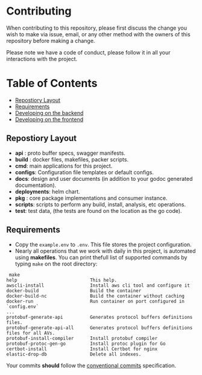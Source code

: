 # Contributing

When contributing to this repository, please first discuss the change you wish to make via issue, email, or any other method with the owners of this repository before making a change. 

Please note we have a code of conduct, please follow it in all your interactions with the project.

# Table of Contents

- [Repostiory Layout](#Repostiory-Layout)
- [Requirements](#Requirements)
- [Developing on the backend](#Developing-on-the-backend)
- [Developing on the frontend](#Developing-on-the-frontend)

## Repostiory Layout
* __api__ : proto buffer specs, swagger manifests.
* __build__ : docker files, makefiles, packer scripts.
* __cmd__: main applications for this project.
* __configs__: Configuration file templates or default configs.
* __docs__: design and user documents (in addition to your godoc generated documentation).
* __deployments__: helm chart.
* __pkg__ : core package implementations and consumer instance.
* __scripts__: scripts to perform any build, install, analysis, etc operations.
* __test__: test data, (the tests are found on the location as the go code).

## Requirements

- Copy the `example.env` to `.env`. This file stores the project configuration.
- Nearly all operations that we work with daily in this project, is automated using __makefiles__. You can print thefull list of supported commands by typing `make` on the root directory:

```shell
 make
help                           This help.
awscli-install                 Install aws cli tool and configure it
docker-build                   Build the container
docker-build-nc                Build the container without caching
docker-run                     Run container on port configured in `config.env`
...
protobuf-generate-api          Generates protocol buffers definitions files. 
protobuf-generate-api-all      Generates protocol buffers definitions files for all AVs.
protobuf-install-compiler      Install protobuf compiler
protobuf-protoc-gen-go         Install protoc plugin for Go
certbot-install                Install Certbot for nginx
elastic-drop-db                Delete all indexes.
```

Your commits **should** follow the [conventional commits](https://www.conventionalcommits.org/en/v1.0.0/) specification.
